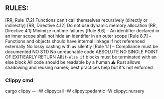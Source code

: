 ## RULES:

[RR, Rule 17.2] Functions can't call themselves recursively (directly or indirectly)
[RR, Directive 4.12] Do not use dynamic memory allocation
[RR, Directive 4.1] Minimize runtime failures
[Rule 8.6] – An identifier declared in an inner scope shall not hide an identifier in an outer scope
[Rule 8.7] – Functions and objects should have internal linkage if not referenced externally
No lossy casting with `as` silently
[Rule 1.1] – Compliance must be documented
NO STD
No unreachable code
ABSOLUTE NO SINGLE POINT OF EXIT/EARLY RETURN
All`if-else if` blocks must be terminated with an else block
All code should be readable by a human ⚠️ Rust allows shadowing and reusing names; best practices help but it's not enforced

### Clippy cmd
cargo clippy -- -W clippy::all -W clippy::pedantic -W clippy::nursery
